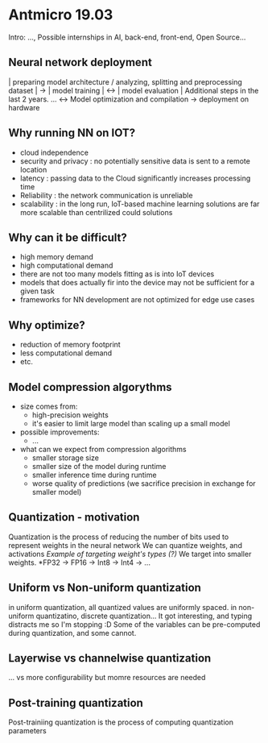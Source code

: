 # Antmicro 19.03
Intro: ..., Possible internships in AI, back-end, front-end, Open Source...
## Neural network deployment
| preparing model architecture / analyzing, splitting and preprocessing dataset | -> | model training | <-> | model evaluation |
Additional steps in the last 2 years.
... <-> Model optimization and compilation -> deployment on hardware
## Why running NN on IOT?
- cloud independence
- security and privacy : no potentially sensitive data is sent to a remote location
- latency : passing data to the Cloud significantly increases processing time
- Reliability : the network communication is unreliable
- scalability : in the long run, IoT-based machine learning solutions are far more scalable than centrilized could solutions
## Why can it be difficult?
- high memory demand
- high computational demand
- there are not too many models fitting as is into IoT devices
- models that does actually fir into the device may not be sufficient for a given task
- frameworks for NN development are not optimized for edge use cases
## Why optimize?
- reduction of memory footprint
- less computational demand
- etc.
## Model compression algorythms
- size comes from:
    - high-precision weights
    - it's easier to limit large model than scaling up a small model
- possible improvements:
    - ...
- what can we expect from compression algorithms
    - smaller storage size
    - smaller size of the model during runtime
    - smaller inference time during runtime
    - worse quality of predictions (we sacrifice precision in exchange for smaller model)
## Quantization - motivation
Quantization is the process of reducing the number of bits used to represent weights in the neural network
We can quantize weights, and activations
*Example of targeting weight's types (?)*
We target into smaller  weights.
*FP32 -> FP16 -> Int8 -> Int4 -> ...
## Uniform vs Non-uniform quantization
in uniform quantization, all quantized values are uniformly spaced.
in non-uniform quantizatino, discrete quantization...
It got interesting, and typing distracts me so I'm stopping :D
Some of the variables can be pre-computed during quantization, and some cannot.
## Layerwise vs channelwise quantization
... vs more configurability but momre resources are needed
## Post-training quantization
Post-trainiing quantization is the process of computing quantization parameters
